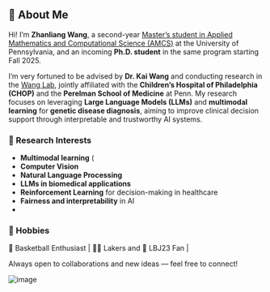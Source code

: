## 👋 About Me

Hi! I’m **Zhanliang Wang**, a second-year [Master’s student in Applied Mathematics and Computational Science (AMCS)](https://amcs.upenn.edu/) at the University of Pennsylvania, and an incoming **Ph.D. student** in the same program starting Fall 2025.

I’m very fortuned to be advised by **Dr. Kai Wang** and conducting research in the [Wang Lab](https://wglab.org/), jointly affiliated with the **Children’s Hospital of Philadelphia (CHOP)** and the **Perelman School of Medicine** at Penn. My research focuses on leveraging **Large Language Models (LLMs)** and **multimodal learning** for **genetic disease diagnosis**, aiming to improve clinical decision support through interpretable and trustworthy AI systems.

### 🔬 Research Interests
- **Multimodal learning** (
- **Computer Vision** 
- **Natural Language Processing** 
- **LLMs in biomedical applications**
- **Reinforcement Learning** for decision-making in healthcare
- **Fairness and interpretability** in AI
- 
### 🎯 Hobbies

🏀 Basketball Enthusiast | 💜💛 Lakers and 👑 LBJ23 Fan |


Always open to collaborations and new ideas — feel free to connect!

![image](https://github.com/user-attachments/assets/4579dc06-0bcf-40b5-816a-77abff706e68)

